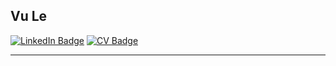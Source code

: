 ## Vu Le

[![LinkedIn Badge](https://img.shields.io/badge/My-LinkedIn-blue)](https://www.linkedin.com/in/vudle/)
[![CV Badge](https://img.shields.io/badge/My-CV-critical)](https://drive.google.com/)


---
